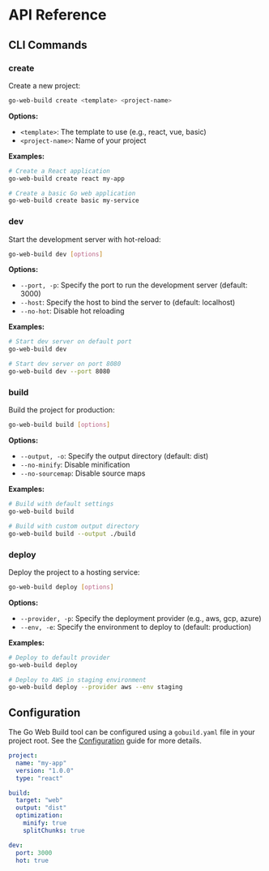 # API Reference

## CLI Commands

### create

Create a new project:

```bash
go-web-build create <template> <project-name>
```

**Options:**

- `<template>`: The template to use (e.g., react, vue, basic)
- `<project-name>`: Name of your project

**Examples:**

```bash
# Create a React application
go-web-build create react my-app

# Create a basic Go web application
go-web-build create basic my-service
```

### dev

Start the development server with hot-reload:

```bash
go-web-build dev [options]
```

**Options:**

- `--port, -p`: Specify the port to run the development server (default: 3000)
- `--host`: Specify the host to bind the server to (default: localhost)
- `--no-hot`: Disable hot reloading

**Examples:**

```bash
# Start dev server on default port
go-web-build dev

# Start dev server on port 8080
go-web-build dev --port 8080
```

### build

Build the project for production:

```bash
go-web-build build [options]
```

**Options:**

- `--output, -o`: Specify the output directory (default: dist)
- `--no-minify`: Disable minification
- `--no-sourcemap`: Disable source maps

**Examples:**

```bash
# Build with default settings
go-web-build build

# Build with custom output directory
go-web-build build --output ./build
```

### deploy

Deploy the project to a hosting service:

```bash
go-web-build deploy [options]
```

**Options:**

- `--provider, -p`: Specify the deployment provider (e.g., aws, gcp, azure)
- `--env, -e`: Specify the environment to deploy to (default: production)

**Examples:**

```bash
# Deploy to default provider
go-web-build deploy

# Deploy to AWS in staging environment
go-web-build deploy --provider aws --env staging
```

## Configuration

The Go Web Build tool can be configured using a `gobuild.yaml` file in your project root. See the [Configuration](configuration.md) guide for more details.

```yaml
project:
  name: "my-app"
  version: "1.0.0"
  type: "react"

build:
  target: "web"
  output: "dist"
  optimization:
    minify: true
    splitChunks: true

dev:
  port: 3000
  hot: true
```